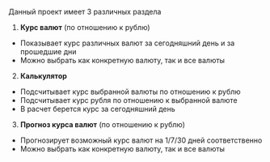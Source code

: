 Данный проект имеет 3 различных раздела

1. **Курс валют** (по отношению к рублю)
- Показывает курс различных валют за сегодняшний день и за прошедшие дни
- Можно выбрать как конкретную валюту, так и все валюты

2. **Калькулятор**
- Подсчитывает курс выбранной валюты по отношению к рублю
- Подсчитывает курс рубля по отношению к выбранной валюте
- В расчет берется курс за сегодняшний день

3. **Прогноз курса валют** (по отношению к рублю) 
- Прогнозирует возможный курс валют на 1/7/30 дней соответственно 
- Можно выбрать как конкретную валюту, так и все валюты
